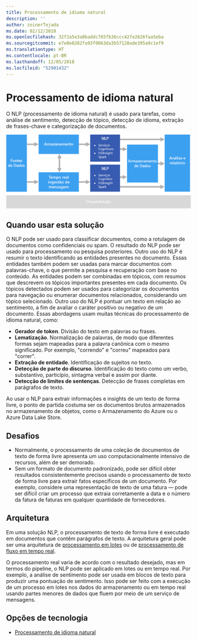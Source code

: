 ```yaml
---
title: Processamento de idioma natural
description: ''
author: zoinerTejada
ms.date: 02/12/2018
ms.openlocfilehash: 32f2a5e3a0baddc765fb36ccc42fe2626faa5eba
ms.sourcegitcommit: e7e0e0282fa93f0063da3b57128ade395a9c1ef9
ms.translationtype: HT
ms.contentlocale: pt-BR
ms.lasthandoff: 12/05/2018
ms.locfileid: "52901432"
---
```

# <a name="natural-language-processing"></a>Processamento de idioma natural

O NLP (processamento de idioma natural) é usado para tarefas, como análise de sentimento, detecção de tópico, detecção de idioma, extração de frases-chave e categorização de documentos.

![](./images/nlp-pipeline.png)

## <a name="when-to-use-this-solution"></a>Quando usar esta solução

O NLP pode ser usado para classificar documentos, como a rotulagem de documentos como confidenciais ou spam. O resultado do NLP pode ser usado para processamento ou pesquisa posteriores. Outro uso do NLP é resumir o texto identificando as entidades presentes no documento. Essas entidades também podem ser usadas para marcar documentos com palavras-chave, o que permite a pesquisa e recuperação com base no conteúdo. As entidades podem ser combinadas em tópicos, com resumos que descrevem os tópicos importantes presentes em cada documento. Os tópicos detectados podem ser usados para categorizar os documentos para navegação ou enumerar documentos relacionados, considerando um tópico selecionado. Outro uso do NLP é pontuar um texto em relação ao sentimento, a fim de avaliar o caráter positivo ou negativo de um documento. Essas abordagens usam muitas técnicas do processamento de idioma natural, como: 

- **Gerador de token**. Divisão do texto em palavras ou frases.
- **Lematização**. Normalização de palavras, de modo que diferentes formas sejam mapeadas para a palavra canônica com o mesmo significado. Por exemplo, "correndo" e "correu" mapeados para "correr". 
- **Extração de entidade**. Identificação de sujeitos no texto.
- **Detecção de parte do discurso**. Identificação do texto como um verbo, substantivo, particípio, sintagma verbal e assim por diante.
- **Detecção de limites de sentenças**. Detecção de frases completas em parágrafos de texto.

Ao usar o NLP para extrair informações e insights de um texto de forma livre, o ponto de partida costuma ser os documentos brutos armazenados no armazenamento de objetos, como o Armazenamento do Azure ou o Azure Data Lake Store. 

## <a name="challenges"></a>Desafios

- Normalmente, o processamento de uma coleção de documentos de texto de forma livre apresenta um uso computacionalmente intensivo de recursos, além de ser demorado.
- Sem um formato de documento padronizado, pode ser difícil obter resultados consistentemente precisos usando o processamento de texto de forma livre para extrair fatos específicos de um documento. Por exemplo, considere uma representação de texto de uma fatura &mdash; pode ser difícil criar um processo que extraia corretamente a data e o número da fatura de faturas em qualquer quantidade de fornecedores.

## <a name="architecture"></a>Arquitetura

Em uma solução NLP, o processamento de texto de forma livre é executado em documentos que contêm parágrafos de texto. A arquitetura geral pode ser uma arquitetura de [processamento em lotes](../big-data/batch-processing.md) ou de [processamento de fluxo em tempo real](../big-data/real-time-processing.md).

O processamento real varia de acordo com o resultado desejado, mas em termos do pipeline, o NLP pode ser aplicado em lotes ou em tempo real. Por exemplo, a análise de sentimento pode ser usada em blocos de texto para produzir uma pontuação de sentimento. Isso pode ser feito com a execução de um processo em lotes nos dados do armazenamento ou em tempo real usando partes menores de dados que fluem por meio de um serviço de mensagens.

## <a name="technology-choices"></a>Opções de tecnologia

- [Processamento de idioma natural](../technology-choices/natural-language-processing.md)